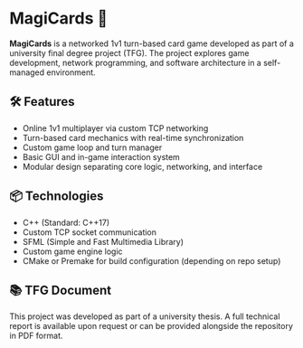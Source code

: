 # MagiCards 🎴

**MagiCards** is a networked 1v1 turn-based card game developed as part of a university final degree project (TFG). The project explores game development, network programming, and software architecture in a self-managed environment.

## 🛠️ Features

- Online 1v1 multiplayer via custom TCP networking
- Turn-based card mechanics with real-time synchronization
- Custom game loop and turn manager
- Basic GUI and in-game interaction system
- Modular design separating core logic, networking, and interface

## 📦 Technologies

- C++ (Standard: C++17)
- Custom TCP socket communication
- SFML (Simple and Fast Multimedia Library)
- Custom game engine logic
- CMake or Premake for build configuration (depending on repo setup)

## 📚 TFG Document

This project was developed as part of a university thesis. A full technical report is available upon request or can be provided alongside the repository in PDF format.
